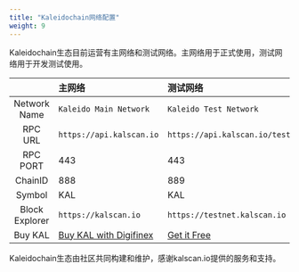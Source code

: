 ```yaml
---
title: "Kaleidochain网络配置"
weight: 9
---
```


Kaleidochain生态目前运营有主网络和测试网络。主网络用于正式使用，测试网络用于开发测试使用。

|                 | 主网络                                                                   | 测试网络                                             |
| :-------------: | :--------------------                                                    | :-----------------------------                       |
| Network Name    | `Kaleido Main Network`                                                   | `Kaleido Test Network`                               |
| RPC URL         | `https://api.kalscan.io`                                                 | `https://api.kalscan.io/testnet`                    |
| RPC PORT        | 443                                                                      | 443                                                  |
| ChainID         | 888                                                                      | 889                                                  |
| Symbol          | KAL                                                                      | KAL                                                  |
| Block Explorer  | `https://kalscan.io`                                                     | `https://testnet.kalscan.io`                         |
| Buy KAL         | [Buy KAL with Digifinex](https://www.digifinex.vip/zh-cn/trade/USDT/KAL) | [Get it Free](http://faucet-testnet.kalscan.io)      |

Kaleidochain生态由社区共同构建和维护，感谢kalscan.io提供的服务和支持。


